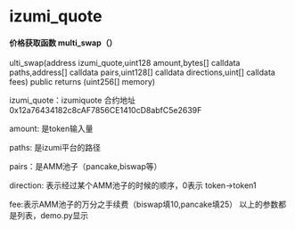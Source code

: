 # izumi_quote

#### 价格获取函数 multi_swap（）

ulti_swap(address izumi_quote,uint128 amount,bytes[] calldata paths,address[] calldata pairs,uint128[] calldata directions,uint[] calldata fees) public returns (uint256[] memory)

izumi_quote：izumiquote 合约地址0x12a76434182c8cAF7856CE1410cD8abfC5e2639F

amount: 是token输入量

paths: 是izumi平台的路径

pairs：是AMM池子（pancake,biswap等）

direction: 表示经过某个AMM池子的时候的顺序，0表示 token->token1

fee:表示AMM池子的万分之手续费（biswap填10,pancake填25）
以上的参数都是列表，demo.py显示